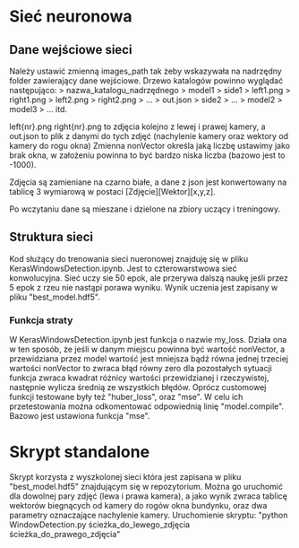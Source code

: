 # Sieć neuronowa 
## Dane wejściowe sieci
Należy ustawić zmienną images_path tak żeby wskazywała na nadrzędny folder zawierający dane wejściowe. 
Drzewo katalogów powinno wyglądać następująco:
    > nazwa_katalogu_nadrzędnego
        > model1
            > side1
                > left1.png
                > right1.png
                > left2.png
                > right2.png
                > ...
                > out.json
            > side2
            > ...
        > model2
        > model3
        > ...
itd.

left{nr}.png right{nr}.png to zdjęcia kolejno z lewej i prawej kamery, a out.json to plik z danymi do tych zdjęć (nachylenie kamery oraz wektory od kamery do rogu okna)
Zmienna nonVector określa jaką liczbę ustawimy jako brak okna, w założeniu powinna to być bardzo niska liczba (bazowo jest to -1000).

Zdjęcia są zamieniane na czarno białe, a dane z json jest konwertowany na tablicę 3 wymiarową w postaci [Zdjęcie][Wektor][x,y,z].

Po wczytaniu dane są mieszane i dzielone na zbiory uczący i treningowy.

## Struktura sieci
Kod służący do trenowania sieci nueronowej znajduję się w pliku KerasWindowsDetection.ipynb.
Jest to czterowarstwowa sieć konwolucyjna. 
Sieć uczy sie 50 epok, ale przerywa dalszą naukę jeśli przez 5 epok z rzeu nie nastąpi porawa wyniku.
Wynik uczenia jest zapisany w pliku "best_model.hdf5".

### Funkcja straty
W KerasWindowsDetection.ipynb jest funkcja o nazwie my_loss. 
Działa ona w ten sposób, że jeśli w danym miejscu powinna być wartość nonVector, a przewidziana przez model wartość jest mniejsza bądź równa jednej trzeciej wartości nonVector to zwraca błąd równy zero dla pozostałych sytuacji funkcja zwraca kwadrat różnicy wartości przewidzianej i rzeczywistej, następnie wylicza średnią ze wszystkich błędów.
Oprócz customowej funkcji testowane były też "huber_loss", oraz "mse". W celu ich przetestowania można odkomentować odpowiednią linię "model.compile".
Bazowo jest ustawiona funkcja "mse".

# Skrypt standalone
Skrypt korzysta z wyszkolonej sieci która jest zapisana w pliku "best_model.hdf5" znajdującym się w repozytorium.
Można go uruchomić dla dowolnej pary zdjęć (lewa i prawa kamera), a jako wynik zwraca tablicę wektorów biegnących od kamery do rogów okna bundynku, oraz dwa parametry oznaczające nachylenie kamery.
Uruchomienie skryptu: "python WindowDetection.py ścieżka_do_lewego_zdjęcia ścieżka_do_prawego_zdjęcia"
